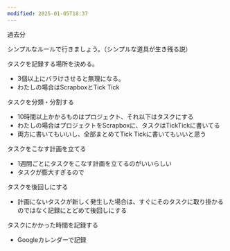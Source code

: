 ```yaml
---
modified: 2025-01-05T18:37
---
```

  

  

  

  

過去分

シンプルなルールで行きましょう。（シンプルな道具が生き残る説）

タスクを記録する場所を決める。

- 3個以上にバラけさせると無理になる。
- わたしの場合はScrapboxとTick Tick

  

タスクを分類・分割する

- 10時間以上かかるものはプロジェクト、それ以下はタスクにする
- わたしの場合はプロジェクトをScrapboxに、タスクはTickTickに書いてる
- 両方に書いてもいいし、全部まとめてTick Tickに書いてもいいと思う

  

タスクをこなす計画を立てる

- 1週間ごとにタスクをこなす計画を立てるのがいいらしい
- タスクが膨大すぎるので

タスクを後回しにする

- 計画にないタスクが新しく発生した場合は、すぐにそのタスクに取り掛かるのではなく記録にとどめて後回しにする

タスクにかかった時間を記録する

- Googleカレンダーで記録